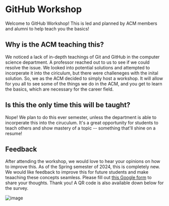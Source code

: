 # GitHub Workshop

Welcome to GitHub Workshop! This is led and planned by ACM members and alumni to help teach you the basics!

## Why is the ACM teaching this?
We noticed a lack of in-depth teachings of Git and GitHub in the computer science department. A professor reached out to us to see if we could resolve the issue. 
We looked into potential solutions and attempted to incorperate it into the ciriculum, but there were challeneges with the inital solution. So, we as the ACM decided to simply
host a workshop. It will allow for you all to see some of the things we do in the ACM, and you get to learn the basics, which are necessary for the career field.

## Is this the only time this will be taught?
Nope! We plan to do this ever semester, unless the department is able to incorperate this into the ciruculum. It's a great opportunity for students to teach others and show mastery of 
a topic -- something that'll shine on a resume! 

## Feedback
After attending the workshop, we would love to hear your opinions on how to improve this. As of the Spring semester of 2024, this is completely new. We would like feedback to improve 
this for future students and make teaaching these concepts seamless. Please fill out 
[this Google form](https://docs.google.com/forms/d/e/1FAIpQLScoYIzTiX5WsTPMCQvohZQzY7uqg-rTr5YgfGPXsDQOqN70Sw/viewform) to share your thoughts. Thank you! A QR code is also 
available down below for the survey.

![image](https://github.com/acm-ndsu/GitHub-Teachings/assets/114031398/11409efd-371f-4f00-9cdb-4c372bc2a5a5)


